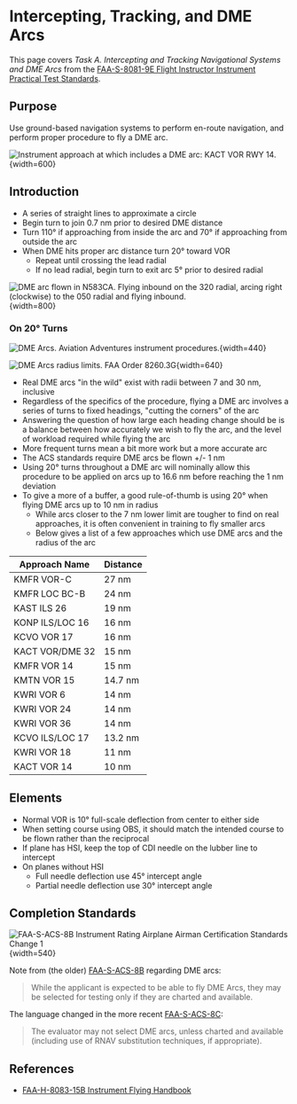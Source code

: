 # Intercepting, Tracking, and DME Arcs

This page covers *Task A. Intercepting and Tracking Navigational Systems and DME Arcs* from the [FAA-S-8081-9E Flight Instructor Instrument Practical Test Standards](https://www.faa.gov/training_testing/testing/acs/cfi_instrument_pts_9.pdf).

## Purpose

Use ground-based navigation systems to perform en-route navigation, and perform proper procedure to fly a DME arc.

![Instrument approach at which includes a DME arc: KACT VOR RWY 14.](/img/iap/kact-vor-rwy-14.png){width=600}

## Introduction

* A series of straight lines to approximate a circle
* Begin turn to join 0.7 nm prior to desired DME distance
* Turn 110&#176; if approaching from inside the arc and 70&#176; if approaching from outside the arc
* When DME hits proper arc distance turn 20&#176; toward VOR
  * Repeat until crossing the lead radial
  * If no lead radial, begin turn to exit arc 5&#176; prior to desired radial

![DME arc flown in N583CA. Flying inbound on the 320 radial, arcing right (clockwise) to the 050 radial and flying inbound.](/img/dme-arc.jpg){width=800}

### On 20&#176; Turns

![DME Arcs. Aviation Adventures instrument procedures.](/img/avad-dme-arcs.jpg){width=440}

![DME Arcs radius limits. [FAA Order 8260.3G](https://www.faa.gov/documentLibrary/media/Order/Order_8260.3G.pdf)](/img/order-8260-3g-pg-66-dme-arcs.png){width=640}

* Real DME arcs "in the wild" exist with radii between 7 and 30 nm, inclusive
* Regardless of the specifics of the procedure, flying a DME arc involves a series of turns to fixed headings, "cutting the corners" of the arc
* Answering the question of how large each heading change should be is a balance between how accurately we wish to fly the arc, and the level of workload required while flying the arc
* More frequent turns mean a bit more work but a more accurate arc
* The ACS standards require DME arcs be flown +/- 1 nm
* Using 20&#176; turns throughout a DME arc will nominally allow this procedure to be applied on arcs up to 16.6 nm before reaching the 1 nm deviation
* To give a more of a buffer, a good rule-of-thumb is using 20&#176; when flying DME arcs up to 10 nm in radius
  * While arcs closer to the 7 nm lower limit are tougher to find on real approaches, it is often convenient in training to fly smaller arcs
  * Below gives a list of a few approaches which use DME arcs and the radius of the arc

| Approach Name     | Distance |
|-------------------|----------|
| KMFR VOR-C        | 27 nm    |
| KMFR LOC BC-B     | 24 nm    |
| KAST ILS 26       | 19 nm    |
| KONP ILS/LOC 16   | 16 nm    |
| KCVO VOR 17       | 16 nm    |
| KACT VOR/DME 32   | 15 nm    |
| KMFR VOR 14       | 15 nm    |
| KMTN VOR 15       | 14.7 nm  |
| KWRI VOR 6        | 14 nm    |
| KWRI VOR 24       | 14 nm    |
| KWRI VOR 36       | 14 nm    |
| KCVO ILS/LOC 17   | 13.2 nm  |
| KWRI VOR 18       | 11 nm    |
| KACT VOR 14       | 10 nm    |

## Elements

* Normal VOR is 10&#176; full-scale deflection from center to either side
* When setting course using OBS, it should match the intended course to be flown rather than the reciprocal
* If plane has HSI, keep the top of CDI needle on the lubber line to intercept
* On planes without HSI
  * Full needle deflection use 45&#176; intercept angle
  * Partial needle deflection use 30&#176; intercept angle

## Completion Standards

![[FAA-S-ACS-8B Instrument Rating Airplane Airman Certification Standards Change 1](https://www.faa.gov/sites/faa.gov/files/training_testing/testing/acs/instrument_rating_acs_change_1.pdf)](/img/instrument-acs/instrument-acs-v-a-navigation-systems-arcs.png){width=540}

Note from (the older) [FAA-S-ACS-8B](https://www.faa.gov/sites/faa.gov/files/training_testing/testing/acs/instrument_rating_acs_change_1.pdf) regarding DME arcs:

> While the applicant is expected to be able to fly DME Arcs, they may be selected for testing only if they are
charted and available.

The language changed in the more recent [FAA-S-ACS-8C](https://www.faa.gov/training_testing/testing/acs/instrument_rating_airplane_acs_8.pdf):

> The evaluator may not select DME arcs, unless charted and available (including use of RNAV substitution techniques, if
appropriate).

## References

* [FAA-H-8083-15B Instrument Flying Handbook](https://www.faa.gov/sites/faa.gov/files/regulations_policies/handbooks_manuals/aviation/FAA-H-8083-15B.pdf)
